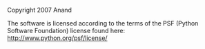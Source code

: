 Copyright 2007 Anand 

The software is licensed according to the terms of the PSF (Python Software Foundation) license found here: http://www.python.org/psf/license/